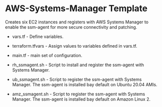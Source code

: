 # AWS-Systems-Manager Template
Creates six EC2 instances and registers with AWS Systems Manager to enable the ssm-agent for more secure connectivity and patching. 

* vars.tf - Define variables.

* terraform.tfvars - Assign values to variables defined in vars.tf.

* main.tf - main set of configuration.

* rh_ssmagent.sh - Script to install and register the ssm-agent with Systems Manager.

* ub_ssmagent.sh - Script to register the ssm-agent with Systems Manager. The ssm-agent is installed bay default on Ubuntu 20.04 AMIs.

* amz_ssmagent.sh - Script to register the ssm-agent with Systems Manager. The ssm-agent is installed bay default on Amazon Linux 2.
